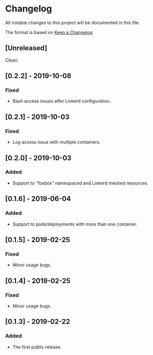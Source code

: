 # Changelog
All notable changes to this project will be documented in this file.

The format is based on [Keep a Changelog](https://keepachangelog.com/en/1.0.0/).

## [Unreleased]

*Clean.*

## [0.2.2] - 2019-10-08
### Fixed
- Bash access issues after Linkerd configuration.

## [0.2.1] - 2019-10-03
### Fixed
- Log access issue with multiple containers.

## [0.2.0] - 2019-10-03
### Added
- Support to "foxbox" namespaced and Linkerd meshed resources.

## [0.1.6] - 2019-06-04
### Added
- Support to pods/deployments with more than one container.

## [0.1.5] - 2019-02-25
### Fixed
- Minor usage bugs.

## [0.1.4] - 2019-02-25
### Fixed
- Minor usage bugs.

## [0.1.3] - 2019-02-22
### Added
- The first public release.
